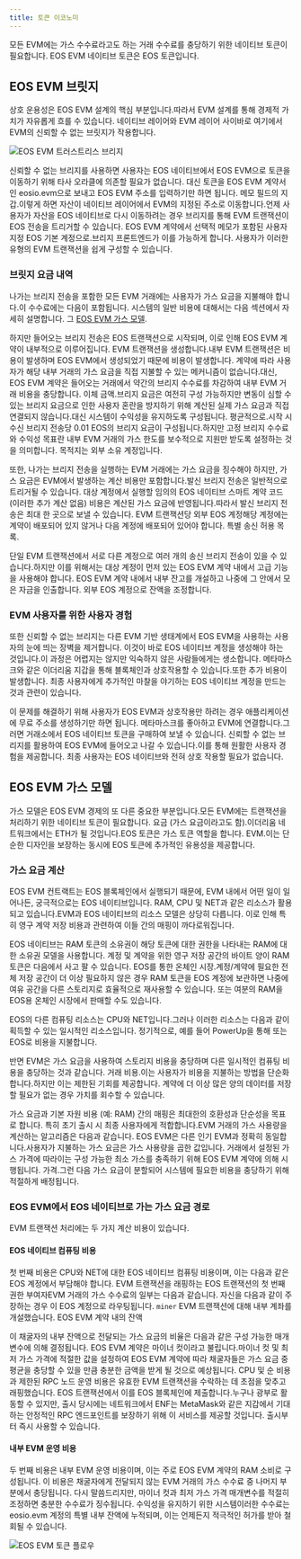```yaml
---
title: 토큰 이코노미
---
```


모든 EVM에는 가스 수수료라고도 하는 거래 수수료를 충당하기 위한 네이티브 토큰이 필요합니다.
EOS EVM 네이티브 토큰은 EOS 토큰입니다.

## EOS EVM 브릿지

상호 운용성은 EOS EVM 설계의 핵심 부분입니다.따라서 EVM 설계를 통해 경제적 가치가 자유롭게 흐를 수 있습니다. 
네이티브 레이어와 EVM 레이어 사이바로 여기에서 EVM의 신뢰할 수 없는 브릿지가 작용합니다.

![EOS EVM 트러스트리스 브리지](/images/EOS-EVM_trustless_bridge.png)

신뢰할 수 없는 브리지를 사용하면 사용자는 EOS 네이티브에서 EOS EVM으로 토큰을 이동하기 위해 타사 오라클에 의존할 필요가 없습니다. 
대신 토큰을 EOS EVM 계약서인 eosio.evm으로 보내고 EOS EVM 주소를 입력하기만 하면 됩니다. 
메모 필드의 지갑.이렇게 하면 자산이 네이티브 레이어에서 EVM의 지정된 주소로 이동합니다.언제 
사용자가 자산을 EOS 네이티브로 다시 이동하려는 경우 브리지를 통해 EVM 트랜잭션이 EOS 전송을 트리거할 수 있습니다. 
EOS EVM 계약에서 선택적 메모가 포함된 사용자 지정 EOS 기본 계정으로.브리지 프론트엔드가 이를 가능하게 합니다. 
사용자가 이러한 유형의 EVM 트랜잭션을 쉽게 구성할 수 있습니다.

### 브릿지 요금 내역

나가는 브리지 전송을 포함한 모든 EVM 거래에는 사용자가 가스 요금을 지불해야 합니다.이 수수료에는 다음이 포함됩니다. 
시스템의 일반 비용에 대해서는 다음 섹션에서 자세히 설명합니다. 
그 [EOS EVM 가스 모델](#eos-evm-gas-model).

하지만 들어오는 브리지 전송은 EOS 트랜잭션으로 시작되며, 이로 인해 EOS EVM 계약이 내부적으로 이루어집니다. 
EVM 트랜잭션을 생성합니다.내부 EVM 트랜잭션은 비용이 발생하며 EOS EVM에서 생성되었기 때문에 비용이 발생합니다. 
계약에 따라 사용자가 해당 내부 거래의 가스 요금을 직접 지불할 수 있는 메커니즘이 없습니다.대신, 
EOS EVM 계약은 들어오는 거래에서 약간의 브리지 수수료를 차감하여 내부 EVM 거래 비용을 충당합니다. 
이체 금액.브리지 요금은 여전히 구성 가능하지만 변동이 심할 수 있는 브리지 요금으로 인한 사용자 혼란을 방지하기 위해 
계산된 실제 가스 요금과 직접 연결되지 않습니다.대신 시스템이 수익성을 유지하도록 구성됩니다. 
평균적으로.시작 시 수신 브리지 전송당 0.01 EOS의 브리지 요금이 구성됩니다.하지만 고정 브리지 수수료와 
수익성 목표란 내부 EVM 거래의 가스 한도를 보수적으로 지원만 받도록 설정하는 것을 의미합니다. 
목적지는 외부 소유 계정입니다.

또한, 나가는 브리지 전송을 실행하는 EVM 거래에는 가스 요금을 징수해야 하지만, 
가스 요금은 EVM에서 발생하는 계산 비용만 포함합니다.발신 브리지 전송은 일반적으로 트리거될 수 있습니다. 
대상 계정에서 실행할 임의의 EOS 네이티브 스마트 계약 코드 (이러한 추가 계산 없음) 
비용은 계산된 가스 요금에 반영됩니다.따라서 발신 브리지 전송은 최대 한 곳으로 보낼 수 있습니다. 
EVM 트랜잭션당 외부 EOS 계정해당 계정에는 계약이 배포되어 있지 않거나 다음 계정에 배포되어 있어야 합니다. 
특별 송신 허용 목록.

단일 EVM 트랜잭션에서 서로 다른 계정으로 여러 개의 송신 브리지 전송이 있을 수 있습니다.하지만 
이를 위해서는 대상 계정이 먼저 있는 EOS EVM 계약 내에서 고급 기능을 사용해야 합니다. 
EOS EVM 계약 내에서 내부 잔고를 개설하고 나중에 그 안에서 모은 자금을 인출합니다. 
외부 EOS 계정으로 잔액을 조정합니다.

### EVM 사용자를 위한 사용자 경험

또한 신뢰할 수 없는 브리지는 다른 EVM 기반 생태계에서 EOS EVM을 사용하는 사용자의 눈에 띄는 장벽을 제거합니다. 
이것이 바로 EOS 네이티브 계정을 생성해야 하는 것입니다.이 과정은 어렵지는 않지만 익숙하지 않은 사람들에게는 생소합니다. 
메타마스크와 같은 이더리움 지갑을 통해 블록체인과 상호작용할 수 있습니다.또한 추가 비용이 발생합니다. 
최종 사용자에게 추가적인 마찰을 야기하는 EOS 네이티브 계정을 만드는 것과 관련이 있습니다.

이 문제를 해결하기 위해 사용자가 EOS EVM과 상호작용만 하려는 경우 애플리케이션에 무료 주소를 생성하기만 하면 됩니다. 
메타마스크를 좋아하고 EVM에 연결합니다.그러면 거래소에서 EOS 네이티브 토큰을 구매하여 보낼 수 있습니다. 
신뢰할 수 없는 브리지를 활용하여 EOS EVM에 들어오고 나갈 수 있습니다.이를 통해 원활한 사용자 경험을 제공합니다. 
최종 사용자는 EOS 네이티브와 전혀 상호 작용할 필요가 없습니다.

## EOS EVM 가스 모델

가스 모델은 EOS EVM 경제의 또 다른 중요한 부분입니다.모든 EVM에는 트랜잭션을 처리하기 위한 네이티브 토큰이 필요합니다. 
요금 (가스 요금이라고도 함).이더리움 네트워크에서는 ETH가 될 것입니다.EOS 토큰은 가스 토큰 역할을 합니다. 
EVM.이는 단순한 디자인을 보장하는 동시에 EOS 토큰에 추가적인 유용성을 제공합니다.

### 가스 요금 계산

EOS EVM 컨트랙트는 EOS 블록체인에서 실행되기 때문에, EVM 내에서 어떤 일이 일어나든, 궁극적으로는 EOS 네이티브입니다. 
RAM, CPU 및 NET과 같은 리소스가 활용되고 있습니다.EVM과 EOS 네이티브의 리소스 모델은 상당히 다릅니다. 
이로 인해 특히 영구 계약 저장 비용과 관련하여 이들 간의 매핑이 까다로워집니다.

EOS 네이티브는 RAM 토큰의 소유권이 해당 토큰에 대한 권한을 나타내는 RAM에 대한 소유권 모델을 사용합니다. 
계정 및 계약을 위한 영구 저장 공간의 바이트 양이 RAM 토큰은 다음에서 사고 팔 수 있습니다. 
EOS를 통한 온체인 시장.계정/계약에 필요한 전체 저장 공간이 더 이상 필요하지 않은 경우 
RAM 토큰을 EOS 계정에 보관하면 나중에 여유 공간을 다른 스토리지로 효율적으로 재사용할 수 있습니다. 
또는 여분의 RAM을 EOS용 온체인 시장에서 판매할 수도 있습니다.

EOS의 다른 컴퓨팅 리소스는 CPU와 NET입니다.그러나 이러한 리소스는 다음과 같이 획득할 수 있는 일시적인 리소스입니다. 
정기적으로, 예를 들어 PowerUp을 통해 또는 EOS로 비용을 지불합니다.

반면 EVM은 가스 요금을 사용하여 스토리지 비용을 충당하며 다른 일시적인 컴퓨팅 비용을 충당하는 것과 같습니다. 
거래 비용.이는 사용자가 비용을 지불하는 방법을 단순화합니다.하지만 이는 제한된 기회를 제공합니다. 
계약에 더 이상 많은 양의 데이터를 저장할 필요가 없는 경우 가치를 회수할 수 있습니다.

가스 요금과 기본 자원 비용 (예: RAM) 간의 매핑은 최대한의 호환성과 단순성을 목표로 합니다. 
특히 초기 출시 시 최종 사용자에게 적합합니다.EVM 거래의 가스 사용량을 계산하는 알고리즘은 다음과 같습니다. 
EOS EVM은 다른 인기 EVM과 정확히 동일합니다.사용자가 지불하는 가스 요금은 가스 사용량을 곱한 값입니다. 
거래에서 설정된 가스 가격에 따라이는 구성 가능한 최소 가스를 충족하기 위해 EOS EVM 계약에 의해 시행됩니다. 
가격.그런 다음 가스 요금이 분할되어 시스템에 필요한 비용을 충당하기 위해 적절하게 배정됩니다.

### EOS EVM에서 EOS 네이티브로 가는 가스 요금 경로

EVM 트랜잭션 처리에는 두 가지 계산 비용이 있습니다.

#### EOS 네이티브 컴퓨팅 비용

첫 번째 비용은 CPU와 NET에 대한 EOS 네이티브 컴퓨팅 비용이며, 이는 다음과 같은 EOS 계정에서 부담해야 합니다. 
EVM 트랜잭션을 래핑하는 EOS 트랜잭션의 첫 번째 권한 부여자EVM 거래의 가스 수수료의 일부는 다음과 같습니다. 
자신을 다음과 같이 주장하는 경우 이 EOS 계정으로 라우팅됩니다. `miner` EVM 트랜잭션에 대해 내부 계좌를 개설했습니다. 
EOS EVM 계약 내의 잔액

이 채굴자의 내부 잔액으로 전달되는 가스 요금의 비율은 다음과 같은 구성 가능한 매개변수에 의해 결정됩니다. 
EOS EVM 계약은 마이너 컷이라고 불립니다.마이너 컷 및 최저 가스 가격에 적절한 값을 설정하여 
EOS EVM 계약에 따라 채굴자들은 가스 요금 중 평균을 충당할 수 있을 만큼 충분한 금액을 받게 될 것으로 예상됩니다. 
CPU 및 순 비용과 제한된 RPC 노드 운영 비용은 유효한 EVM 트랜잭션을 수락하는 데 초점을 맞추고 래핑했습니다. 
EOS 트랜잭션에서 이를 EOS 블록체인에 제출합니다.누구나 광부로 활동할 수 있지만, 출시 당시에는 
네트워크에서 ENF는 MetaMask와 같은 지갑에서 기대하는 안정적인 RPC 엔드포인트를 보장하기 위해 이 서비스를 제공할 것입니다. 
출시부터 즉시 사용할 수 있습니다.

#### 내부 EVM 운영 비용

두 번째 비용은 내부 EVM 운영 비용이며, 이는 주로 EOS EVM 계약의 RAM 소비로 구성됩니다. 
이 비용은 채굴자에게 전달되지 않는 EVM 거래의 가스 수수료 중 나머지 부분에서 충당됩니다. 
다시 말씀드리지만, 마이너 컷과 최저 가스 가격 매개변수를 적절히 조정하면 충분한 수수료가 징수됩니다. 
수익성을 유지하기 위한 시스템이러한 수수료는 eosio.evm 계정의 특별 내부 잔액에 누적되며, 이는 
언제든지 적극적인 허가를 받아 철회될 수 있습니다.

![EOS EVM 토큰 플로우](/images/EOS-EVM_token_flow.png)
